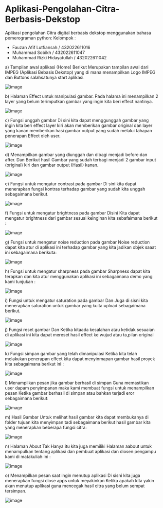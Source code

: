 # Aplikasi-Pengolahan-Citra-Berbasis-Dekstop
Aplikasi pengolahan Citra digital berbasis dekstop menggunakan bahasa pemerograman python:
Kelompok :
- Fauzan Afif Lutfiansah / 432022611016
- Muhammad Sobikh / 432022611047
- Muhammad Rizki Hidayatullah	/ 432022611042

a)	Tampilan awal aplikasi (Home)
Berikut Merupakan tampilan awal dari IMPEG (Aplikasi Bebasis Dekstop) yang di mana menampilkan Logo IMPEG dan Buttons salahsatunya start aplikasi.

![image](https://github.com/user-attachments/assets/321ae0d6-16f9-45c0-a6fa-8ae153f80b45)

b)	Halaman Effect untuk manipulasi gambar.
Pada halama ini menampilkan 2 layer yang belum terimputkan gambar yang ingin kita beri effect nantinya.

![image](https://github.com/user-attachments/assets/4342733a-dc09-4cc0-bdc2-f862fecb36fe)

c)	Fungsi unggah gambar
Di sini kita dapat menggunggah gambar yang ingin kita beri effect layer kiri akan memberikan gambar original dan layer yang kanan memberikan hasi gambar output yang sudah melalui tahapan penerapan Effect oleh user.

![image](https://github.com/user-attachments/assets/8dd4cc29-4425-40f3-a584-1195abd7abc2)

d)	Menampilkan gambar yang diunggah dan dibagi menjadi before dan after.
Dan Berikut hasil Gambar yang sudah terbagi menjadi 2 gambar input (original) kiri dan gambar output (Hasil) kanan.

![image](https://github.com/user-attachments/assets/51a47729-eac5-4163-bd45-ed359d3a20a6)

e)	Fungsi untuk mengatur contrast pada gambar
Di sini kita dapat menerapkan fungsi kontras terhadap gambar yang sudah kita unggah sebagaimana berikut.

![image](https://github.com/user-attachments/assets/b0b2ba1e-92b0-4f67-93a8-9ab58cd3513c)

f)	Fungsi untuk mengatur brightness pada gambar
Disini Kita dapat mengatur brightness dari gambar sesuai keinginan kita sebafaimana berikut :

![image](https://github.com/user-attachments/assets/55d30f84-349d-4a63-9afa-5da1237d2122)

g)	Fungsi untuk mengatur noise reduction pada gambar
Noise reduction dapat kita atur di aplikasi ini terhadap gambar yang kita jadikan objek saaat ini sebagaimana berikuta:

![image](https://github.com/user-attachments/assets/4a5cccb4-cdb6-40cf-aac4-44a4965ff689)

h)	Fungsi untuk mengatur sharpness pada gambar
Sharpness dapat kita terapkan dan kita atur menggunakan aplikasi ini sebagaimana demo yang kami tunjukan :

![image](https://github.com/user-attachments/assets/d5a6465f-f779-4053-b313-aa6898eebd76)

i)	Fungsi untuk mengatur saturation pada gambar
Dan Juga di sisni kita menerapkan saturation untuk gambar yang kuita upload sebagaimana berikut.

![image](https://github.com/user-attachments/assets/89ab1212-6119-4530-a6b1-c7e1405de726)

j)	Fungsi reset gambar
Dan Ketika kitaada kesalahan atau ketidak sesuaian di aplikasi ini kita dapat mereset hasil effect ke wujud atau ta,pilan original

 ![image](https://github.com/user-attachments/assets/0d4a294a-72d0-446a-ae80-9b28b39b269e)

k)	Fungsi simpan gambar yang telah dimanipulasi
Ketika kita telah melakukan penerapan effect kita dapat menyinmapan gambar hasil proyek kita sebagaimana berikut ini :

 ![image](https://github.com/user-attachments/assets/fea92d26-d79c-4bbc-b89b-507967d38f69)

l)	Menampilkan pesan jika gambar berhasil di simpan
Guna memastikan user dapam penyimpanan maka kami membuat fungsi untuk menampilkan pesan Ketika gambar berhasil di simpan atau bahkan terjadi eror sebagaimana berikut:

![image](https://github.com/user-attachments/assets/9f26615c-22a9-48b1-a314-69e2702ac466)

m)	Hasil Gambar
Untuk melihat hasil gambar kita dapat membukanya di folder tujuan kita menyimpan tadi sebagaimana berikut hasil gambar kita yang menerapkan beberapa fungsi citra:

 ![image](https://github.com/user-attachments/assets/835e6a21-125c-4159-b05c-b9ef5eafe3a0)

n)	Halaman About
Tak Hanya itu kita juga memiliki Halaman aabout untuk menampulkan tentang aplikasi dan pembuat aplikasi dan diosen pengampu kami di matakuliah ini :

![image](https://github.com/user-attachments/assets/3d4f6e9f-d568-43a7-a422-9b4a06ad310a)

o)	Menampilkan pesan saat ingin menutup aplikasi
Di sisni kita juga menerapkan fungsi close apps untuk meyakinkan Ketika apakah kita yakin akan menutup aplikasi guna mencegak hasil citra yang belum sempat tersimpan.

![image](https://github.com/user-attachments/assets/07dbf58c-7634-4e53-adad-43cd25e2975e)
